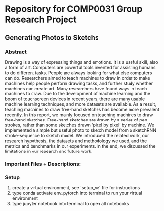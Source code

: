 # Repository for COMP0031 Group Research Project

## Generating Photos to Sketchs

### Abstract

 Drawing is a way of expressing things and emotions. It is a useful skill, also a form of art. Computers are powerful tools invented for assisting humans to do different tasks. People are always looking for what else computers can do. Researchers aimed to teach machines to draw in order to make machines help people perform drawing tasks, and further study whether machines can create art. Many researchers have found ways to teach machines to draw. Due to the development of machine learning and the boom of touchscreen devices in recent years, there are many usable machine learning techniques, and more datasets are available. As a result, teaching machines to draw free-hand sketches has become more prevalent recently. In this report, we mainly focused on teaching machines to draw free-hand sketches. Free-hand sketches are drawn by a series of pen strokes, rather than some sketches drawn ‘pixel by pixel’ by machine. We implemented a simple but useful photo to sketch model from a sketchRNN stroke-sequence to sketch model. We introduced the related work, our research hypothesis, the datasets and methodology we used, and the metrics and benchmarks in our experiments. In the end, we discussed the limitations in our research and future work.
 
### Important Files + Descriptions:

### Setup

1. create a virtual environment, see 'setup_ve' file for instructions
2. type conda activate env_pytorch into terminal to run your virtual environment
3. type jupyter notebook into terminal to open all notebooks
